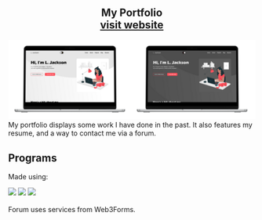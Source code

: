 <h2 align="center">
  My Portfolio
  <br />
  <a href="https://l-on-the-web.github.io/lj-portfolio/">visit website</a>
</h2>
<img src="assets/images/lj-portfolio-mockups.png">
My portfolio displays some work I have done in the past. It also features my resume, and a way to contact me via a forum.

## Programs
Made using:
<br />
<div display="flex">
  <img src="https://img.shields.io/badge/HTML5-orange?style=flat">
  <img src="https://img.shields.io/badge/CSS3-blue?style=flat">
  <img src="https://img.shields.io/badge/JavaScript-yellow?style=flat">
</div>
<br />
Forum uses services from Web3Forms.
